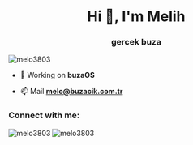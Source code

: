 <h1 align="center">Hi 👋, I'm Melih</h1>
<h3 align="center">gercek buza</h3>

<p align="left"> <img src="https://komarev.com/ghpvc/?username=melo3803&label=Profile%20views&color=0e75b6&style=flat" alt="melo3803" /> </p>


- 🔭 Working on **buzaOS**

- 📫 Mail **melo@buzacik.com.tr**

<h3 align="left">Connect with me:</h3>
<p align="left">
</p>


<p><img align="left" src="https://github-readme-stats.vercel.app/api/top-langs?username=melo3803&show_icons=true&locale=en&layout=compact" alt="melo3803" /></p>


<p><img align="center" src="https://github-readme-streak-stats.herokuapp.com/?user=melo3803&" alt="melo3803" /></p>
